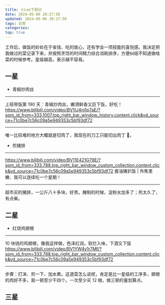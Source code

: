 ```yaml
---
title: 小Lee下厨记
date: 2024-05-06 20:27:50
updated: 2024-05-06 20:27:50
tags: 日常
categories:
top: true
---
```


工作后，做饭的妙处在于省钱、吃的放心，还有学会一项技能的喜悦感。我决定把我做过的菜记录下来，并按照烹饪的时间精力综合消耗排序，方便纠结不知道做啥菜的时候参考。星级越高，表示越不容易。

## 一星

- 青椒炒肉丝

---

上班带饭第 190 天：青椒炒肉丝，嫩滑鲜香又巨下饭，好吃！
https://www.bilibili.com/video/BV1tJ4m1p7aE/?spm_id_from=333.1007.top_right_bar_window_history.content.click&vd_source=71c0be7c56c09a5e949353c5bf93df72

---

唯一比较难的地方大概就是切肉了，我现在的刀工只能切出肉丁 🤣。

- 煎猪排

---

https://www.bilibili.com/video/BV11E421G79E/?spm_id_from=333.788.top_right_bar_window_custom_collection.content.click&vd_source=71c0be7c56c09a5e949353c5bf93df72
酱油猪扒饭 | 外焦里嫩、我可以连续吃一个星期！

---

超市买的猪排，一公斤八十多块，好贵。腌制的时候，淀粉水加多了；煎太久了，有点柴。

## 二星

- 红烧鸡翅根

---

10 块钱的鸡翅根，像我这样做，色泽红润，软烂入味，下酒又下饭
https://www.bilibili.com/video/BV1YW4y1r7Mf/?spm_id_from=333.788.top_right_bar_window_custom_collection.content.click&vd_source=71c0be7c56c09a5e949353c5bf93df72

---

步骤：打沫、煎一下、加水煮。这道菜怎么说呢，肯定是比一星级的工序多，翅根的肉好不多，我一顿至少干四个。一次至少买 12 根，做三顿的量划算点。

## 三星
